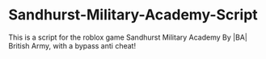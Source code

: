 # Sandhurst-Military-Academy-Script
This is a script for the roblox game Sandhurst Military Academy By |BA| British Army, with a bypass anti cheat!

